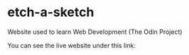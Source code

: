 # etch-a-sketch
Website used to learn Web Development (The Odin Project)

You can see the live website under this link:


